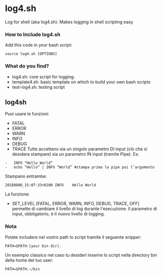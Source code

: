 # log4.sh
Log for shell (aka log4.sh): Makes logging in shell scripting easy

### How to Include log4.sh
Add this code in your bash script:
```
source log4.sh [OPTIONS]
```

### What do you find?
* log4.sh: core script for logging. 
* template4.sh: basic template on which to build your own bash scripts
* test-log4.sh: testing script

## log4sh
Puoi usare le funzioni:
* FATAL
* ERROR
* WARN
* INFO
* DEBUG
* TRACE
Tutte accettano sia un singolo parametro DI input (ciò che si desidera stampare) sia un parametro IN input (tramite Pipe). Es:
```
-	INFO “Hello World”
-	echo “Hello” | INFO “World” #stampa prima la pipe poi l’argomento
```
Stampano entrambe:
```
20180808_15:07:33+0200 INFO    Hello World
```
La funzione:
* SET_LEVEL [FATAL, ERROR, WARN, INFO, DEBUG, TRACE, OFF]
permette di cambiare il livello di log durante l'esecuzione. Il parametro di input, obbligatorio, è il nuovo livello di logging.

### Nota
Potete includere nel vostro path lo script tramite il seguente snipper:
```
PATH=$PATH:[your bin dir]. 
```
Un esempio classico nel caso tu desideri inserire lo script nella directory bin della home del tuo user:
```
PATH=$PATH:~/bin
```
